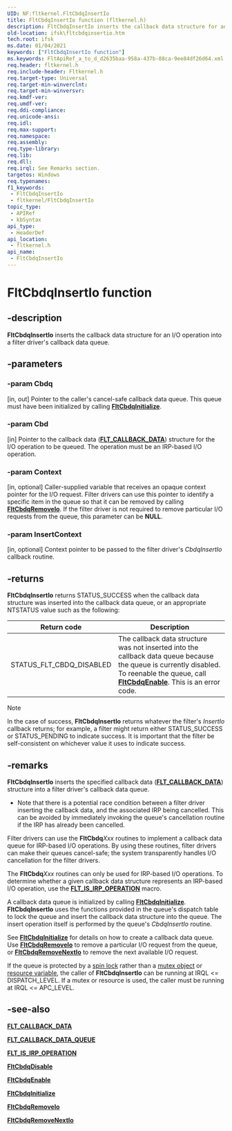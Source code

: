 ```yaml
---
UID: NF:fltkernel.FltCbdqInsertIo
title: FltCbdqInsertIo function (fltkernel.h)
description: FltCbdqInsertIo inserts the callback data structure for an I/O operation into a filter driver's callback data queue.
old-location: ifsk\fltcbdqinsertio.htm
tech.root: ifsk
ms.date: 01/04/2021
keywords: ["FltCbdqInsertIo function"]
ms.keywords: FltApiRef_a_to_d_d2635baa-958a-437b-88ca-9ee84df26d64.xml, FltCbdqInsertIo, FltCbdqInsertIo function [Installable File System Drivers], fltkernel/FltCbdqInsertIo, ifsk.fltcbdqinsertio
req.header: fltkernel.h
req.include-header: Fltkernel.h
req.target-type: Universal
req.target-min-winverclnt: 
req.target-min-winversvr: 
req.kmdf-ver: 
req.umdf-ver: 
req.ddi-compliance: 
req.unicode-ansi: 
req.idl: 
req.max-support: 
req.namespace: 
req.assembly: 
req.type-library: 
req.lib: 
req.dll: 
req.irql: See Remarks section.
targetos: Windows
req.typenames: 
f1_keywords:
 - FltCbdqInsertIo
 - fltkernel/FltCbdqInsertIo
topic_type:
 - APIRef
 - kbSyntax
api_type:
 - HeaderDef
api_location:
 - fltkernel.h
api_name:
 - FltCbdqInsertIo
---
```


# FltCbdqInsertIo function

## -description

**FltCbdqInsertIo** inserts the callback data structure for an I/O operation into a filter driver's callback data queue.

## -parameters

### -param Cbdq

[in, out]
Pointer to the caller's cancel-safe callback data queue. This queue must have been initialized by calling [**FltCbdqInitialize**](nf-fltkernel-fltcbdqinitialize.md).

### -param Cbd

[in]
Pointer to the callback data ([**FLT_CALLBACK_DATA**](ns-fltkernel-_flt_callback_data.md)) structure for the I/O operation to be queued. The operation must be an IRP-based I/O operation.

### -param Context

[in, optional]
Caller-supplied variable that receives an opaque context pointer for the I/O request. Filter drivers can use this pointer to identify a specific item in the queue so that it can be removed by calling [**FltCbdqRemoveIo**](nf-fltkernel-fltcbdqremoveio.md). If the filter driver is not required to remove particular I/O requests from the queue, this parameter can be **NULL**.

### -param InsertContext

[in, optional]
Context pointer to be passed to the filter driver's *CbdqInsertIo* callback routine.

## -returns

**FltCbdqInsertIo** returns STATUS_SUCCESS when the callback data structure was inserted into the callback data queue, or an appropriate NTSTATUS value such as the following:

| Return code | Description |
| ----------- | ----------- |
| STATUS_FLT_CBDQ_DISABLED | The callback data structure was not inserted into the callback data queue because the queue is currently disabled. To reenable the queue, call [**FltCbdqEnable**](nf-fltkernel-fltcbdqenable.md). This is an error code. |

> [!NOTE]
> In the case of success, **FltCbdqInsertIo** returns whatever the filter's *InsertIo* callback returns; for example, a filter might return either STATUS_SUCCESS or STATUS_PENDING to indicate success. It is important that the filter be self-consistent on whichever value it uses to indicate success.

## -remarks

**FltCbdqInsertIo** inserts the specified callback data ([**FLT_CALLBACK_DATA**](ns-fltkernel-_flt_callback_data.md)) structure into a filter driver's callback data queue.

* Note that there is a potential race condition between a filter driver inserting the callback data, and the associated IRP being cancelled. This can be avoided by immediately invoking the queue's cancellation routine if the IRP has already been cancelled.

Filter drivers can use the **FltCbdq***Xxx* routines to implement a callback data queue for IRP-based I/O operations. By using these routines, filter drivers can make their queues cancel-safe; the system transparently handles I/O cancellation for the filter drivers.

The **FltCbdq***Xxx* routines can only be used for IRP-based I/O operations. To determine whether a given callback data structure represents an IRP-based I/O operation, use the [**FLT_IS_IRP_OPERATION**](/previous-versions/ff544654(v=vs.85)) macro.

A callback data queue is initialized by calling [**FltCbdqInitialize**](nf-fltkernel-fltcbdqinitialize.md). **FltCbdqInsertIo** uses the functions provided in the queue's dispatch table to lock the queue and insert the callback data structure into the queue. The insert operation itself is performed by the queue's *CbdqInsertIo* routine.

See [**FltCbdqInitialize**](nf-fltkernel-fltcbdqinitialize.md) for details on how to create a callback data queue. Use [**FltCbdqRemoveIo**](nf-fltkernel-fltcbdqremoveio.md) to remove a particular I/O request from the queue, or [**FltCbdqRemoveNextIo**](nf-fltkernel-fltcbdqremovenextio.md) to remove the next available I/O request.

If the queue is protected by a [spin lock](/windows-hardware/drivers/kernel/spin-locks) rather than a [mutex object](/windows-hardware/drivers/kernel/mutex-objects) or [resource variable](/windows-hardware/drivers/ddi/wdm/nf-wdm-exinitializeresourcelite), the caller of **FltCbdqInsertIo** can be running at IRQL <= DISPATCH_LEVEL. If a mutex or resource is used, the caller must be running at IRQL <= APC_LEVEL.

## -see-also

[**FLT_CALLBACK_DATA**](ns-fltkernel-_flt_callback_data.md)

[**FLT_CALLBACK_DATA_QUEUE**](ns-fltkernel-_flt_callback_data_queue.md)

[**FLT_IS_IRP_OPERATION**](/previous-versions/ff544654(v=vs.85))

[**FltCbdqDisable**](nf-fltkernel-fltcbdqdisable.md)

[**FltCbdqEnable**](nf-fltkernel-fltcbdqenable.md)

[**FltCbdqInitialize**](nf-fltkernel-fltcbdqinitialize.md)

[**FltCbdqRemoveIo**](nf-fltkernel-fltcbdqremoveio.md)

[**FltCbdqRemoveNextIo**](nf-fltkernel-fltcbdqremovenextio.md)
